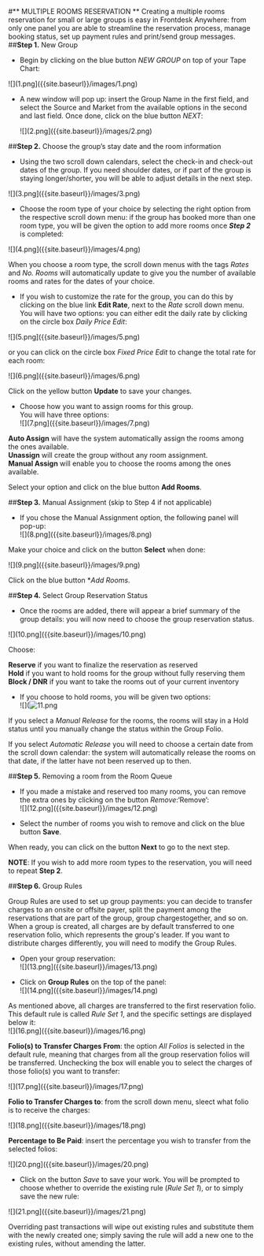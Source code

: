 #** MULTIPLE ROOMS RESERVATION ** 
Creating a multiple rooms reservation for small or large groups is easy in Frontdesk Anywhere: from only one panel you are able to streamline the reservation process, manage booking status, set up payment rules and print/send group messages.       
##**Step 1.** New Group      
  - Begin by clicking on the blue button _NEW GROUP_ on top of your Tape Chart:   
  
  ![](1.png]({{site.baseurl}}/images/1.png)     
  
  - A new window will pop up: insert the Group Name in the first field, and select the Source and Market from the available options in the second and last field. Once done, click on the blue button _NEXT_:      
  
    ![](2.png]({{site.baseurl}}/images/2.png)       
 
##**Step 2.** Choose the group’s stay date and the room information     
   - Using the two scroll down calendars, select the check-in and check-out dates of the group. If you need shoulder dates, or if part of the group is staying longer/shorter, you will be able to adjust details in the next step.   
   
   ![](3.png]({{site.baseurl}}/images/3.png)   
   
   - Choose the room type of your choice by selecting the right option from the respective scroll down menu: if the group has booked more than one room type, you will be given the option to add more rooms once _**Step 2**_ is completed:   
   
   ![](4.png]({{site.baseurl}}/images/4.png)   
 
When you choose a room type, the scroll down menus with the tags _Rates_ and _No. Rooms_ will automatically update to give you the number of available rooms and rates for the dates of your choice.   
- If you wish to customize the rate for the group, you can  do this by clicking on the blue link **Edit Rate**, next to the _Rate_ scroll down menu.
You will have two options: you can either edit the daily rate by clicking on the circle box _Daily Price Edit_:   
 
![](5.png]({{site.baseurl}}/images/5.png)   
 
or you can click on the circle box _Fixed Price Edit_ to change the total rate for each room:   
 
![](6.png]({{site.baseurl}}/images/6.png)
     
Click on the yellow button **Update** to save your changes.   
 
   - Choose how you want to assign rooms for this group.   
   You will have three options:    
![](7.png]({{site.baseurl}}/images/7.png)   

**Auto Assign** will have the system automatically assign the rooms among the ones available.   
**Unassign** will create the group without any room assignment.   
**Manual Assign** will enable you to choose the rooms among the ones available.   

Select your option and click on the blue button **Add Rooms**.   

##**Step 3.** Manual Assignment (skip to Step 4 if not applicable)   
- If you chose the Manual Assignment option, the following panel will pop-up:   
![](8.png]({{site.baseurl}}/images/8.png)   

Make your choice and click on the button **Select** when done:   

![](9.png]({{site.baseurl}}/images/9.png)   

Click on the blue button **Add Rooms*.   

##**Step 4.** Select Group Reservation Status   

- Once the rooms are added, there will appear a brief summary of the group details: you will now need to choose the group reservation status.   

![](10.png]({{site.baseurl}}/images/10.png)   

Choose:   

**Reserve** if you want to finalize the reservation as reserved   
**Hold** if you want to hold rooms for the group without fully reserving them      
**Block / DNR** if you want to take the rooms out of your current inventory   

- If you choose to hold rooms, you will be given two options:   
![](![11.png]({{site.baseurl}}/images/11.png)   

If you select a _Manual Release_ for the rooms, the rooms will stay in a Hold status until you manually change the status within the Group Folio.   

If you select _Automatic Release_ you will need to choose a certain date from the scroll down calendar: the system will automatically release the rooms on that date, if the latter have not been reserved up to then.   

##**Step 5.**  Removing a room from the Room Queue   
- If you made a mistake and reserved too many rooms, you can remove the extra ones by clicking on the button _Remove_:‘Remove’:   
![](12.png]({{site.baseurl}}/images/12.png)   

- Select the number of rooms you wish to remove and click on the blue button **Save**.   

When ready, you can click on the button **Next** to go to the next step.   

**NOTE**: If you wish to add more room types to the reservation, you will need to repeat **Step 2**.   

##**Step 6.** Group Rules   

Group Rules are used to set up group payments: you can decide to transfer charges to an onsite or offsite payer, split the payment among the reservations that are part of the group, group chargestogether, and so on. When a group is created, all charges are by default transferred to one reservation folio, which represents the group's leader. If you want to distribute charges differently, you will need to modify the Group Rules.   

- Open your group reservation:   
![](13.png]({{site.baseurl}}/images/13.png)   

- Click on **Group Rules** on the top of the panel:   
![](14.png]({{site.baseurl}}/images/14.png)   

As mentioned above, all charges are transferred to the first reservation folio. This default rule is called _Rule Set 1_, and the specific settings are displayed below it:   
![](16.png]({{site.baseurl}}/images/16.png)   

**Folio(s) to Transfer Charges From**: the option _All Folios_ is selected in the default rule, meaning that charges from all the group reservation folios will be transferred. Unchecking the box will enable you to select the charges of those folio(s) you want to transfer:   

![](17.png]({{site.baseurl}}/images/17.png)   

**Folio to Transfer Charges to**: from the scroll down menu, sleect what folio is to receive the charges:   

![](18.png]({{site.baseurl}}/images/18.png)   

**Percentage to Be Paid**: insert the percentage you wish to transfer from the selected folios:   

![](20.png]({{site.baseurl}}/images/20.png)   

- Click on the button _Save_ to save your work. You will be prompted to choose whether to override the existing rule (_Rule Set 1_), or to simply save the new rule:   

![](21.png]({{site.baseurl}}/images/21.png)   

Overriding past transactions will wipe out existing rules and substitute them with the newly created one; simply saving the rule will add a new one to the existing rules, without amending the latter.   
